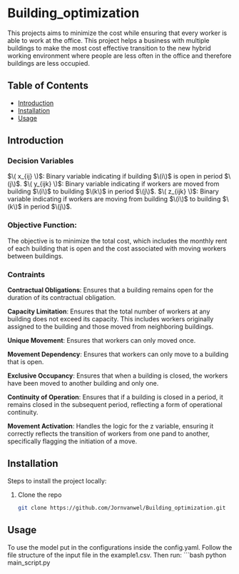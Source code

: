 # Building_optimization

This projects aims to minimize the cost while ensuring that every worker is able to work at the office. This project helps a business with multiple buildings to make the most cost effective transition to the new hybrid working environment where people are less often in the office and therefore buildings are less occupied.

## Table of Contents
- [Introduction](#Introduction)
- [Installation](#installation)
- [Usage](#usage)

## Introduction

### Decision Variables

$\( x_{ij} \)$: Binary variable indicating if building $\(i\)$ is open in period $\(j\)$.
$\( y_{ijk} \)$: Binary variable indicating if workers are moved from building $\(i\)$ to building $\(k\)$ in period $\(j\)$.
$\( z_{ijk} \)$: Binary variable indicating if workers are moving from building $\(i\)$ to building $\(k\)$ in period $\(j\)$.

### Objective Function:

The objective is to minimize the total cost, which includes the monthly rent of each building that is open and the cost associated with moving workers between buildings.

### Contraints

**Contractual Obligations**: Ensures that a building remains open for the duration of its contractual obligation.

**Capacity Limitation**: Ensures that the total number of workers at any building does not exceed its capacity. This includes workers originally assigned to the building and those moved from neighboring buildings.

**Unique Movement**: Ensures that workers can only moved once.

**Movement Dependency**: Ensures that workers can only move to a building that is open.

**Exclusive Occupancy**: Ensures that when a building is closed, the workers have been moved to another building and only one.

**Continuity of Operation**: Ensures that if a building is closed in a period, it remains closed in the subsequent period, reflecting a form of operational continuity.

**Movement Activation**: Handles the logic for the z variable, ensuring it correctly reflects the transition of workers from one pand to another, specifically flagging the initiation of a move.


## Installation
Steps to install the project locally:
1. Clone the repo
   ```bash
   git clone https://github.com/Jornvanwel/Building_optimization.git

## Usage
To use the model put in the configurations inside the config.yaml. Follow the file structure of the input file in the example1.csv. 
Then run:
    ```bash
    python main_script.py
